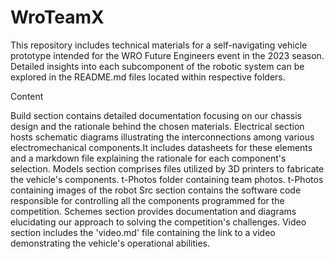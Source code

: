 # WroTeamX


This repository includes technical materials for a self-navigating vehicle prototype intended for the WRO Future Engineers event in the 2023 season. Detailed insights into each subcomponent of the robotic system can be explored in the README.md files located within respective folders.


Content

Build section contains detailed documentation focusing on our chassis design and the rationale behind the chosen materials.
Electrical section hosts schematic diagrams illustrating the interconnections among various electromechanical components.It includes datasheets for these elements and a markdown file explaining the rationale for each component's selection.
Models section comprises files utilized by 3D printers to fabricate the vehicle's components.
t-Photos folder containing team photos.
t-Photos containing images of the robot
Src section contains the software code responsible for controlling all the components programmed for the competition.
Schemes section provides documentation and diagrams elucidating our approach to solving the competition's challenges.
Video section includes the 'video.md' file containing the link to a video demonstrating the vehicle's operational abilities.


